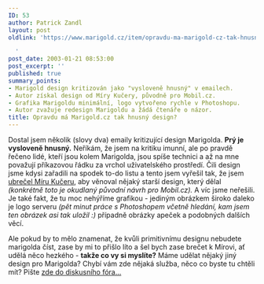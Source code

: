 ```yaml
---
ID: 53
author: Patrick Zandl
layout: post
oldlink: 'https://www.marigold.cz/item/opravdu-ma-marigold-cz-tak-hnusny-design

  '
post_date: 2003-01-21 08:53:00
post_excerpt: ''
published: true
summary_points:
- Marigold design kritizován jako "vysloveně hnusný" v emailech.
- Autor získal design od Míry Kučery, původně pro Mobil.cz.
- Grafika Marigoldu minimální, logo vytvořeno rychle v Photoshopu.
- Autor zvažuje redesign Marigoldu a žádá čtenáře o názor.
title: Opravdu má Marigold.cz tak hnusný design?
---
```


<p>
Dostal jsem několik (slovy dva) emaily kritizující design Marigolda. <STRONG>Prý je vysloveně hnusný.</STRONG> Neříkám, že jsem na kritiku imunní, ale po pravdě řečeno lidé, kteří jsou kolem Marigolda, jsou spíše technici a až na mne považují příkazovou řádku za vrchol uživatelského prostředí. Čili design jsme kdysi zařadili na spodek to-do listu a tento jsem vyřešil tak, že jsem <A href="http://niky.continue.cz/02/index.shtml" target=_blank>ubrečel Míru Kučeru</A>, aby věnoval nějaký starší design, který dělal<EM> (konkrétně toto je okudlaný původní návrh pro Mobil.cz).</EM> A víc jsme neřešili. Je také fakt, že tu moc nehýříme grafikou - jediným obrázkem široko daleko je logo serveru <EM>(pět minut práce s Photoshopem včetně hledání, kam jsem ten obrázek asi tak uložil :)</EM>&#160;případně obrázky apeček a podobných dalších věcí. </p>

<p>
Ale pokud by to mělo znamenat, že kvůli primitivnímu designu nebudete marigolda číst, zase by mi to přišlo líto a šel bych zase brečet k Mírovi, ať udělá něco hezkého - <STRONG>takže co vy si myslíte?</STRONG> Máme udělat nějaký jiný design pro Marigolda? Chybí vám zde nějaká služba, něco co byste tu chtěli mít? Pište <A href="/rozbal_diskusi.html?diskuse=11806&amp;vsechny_r=0">zde do diskusního fóra...</A></p>